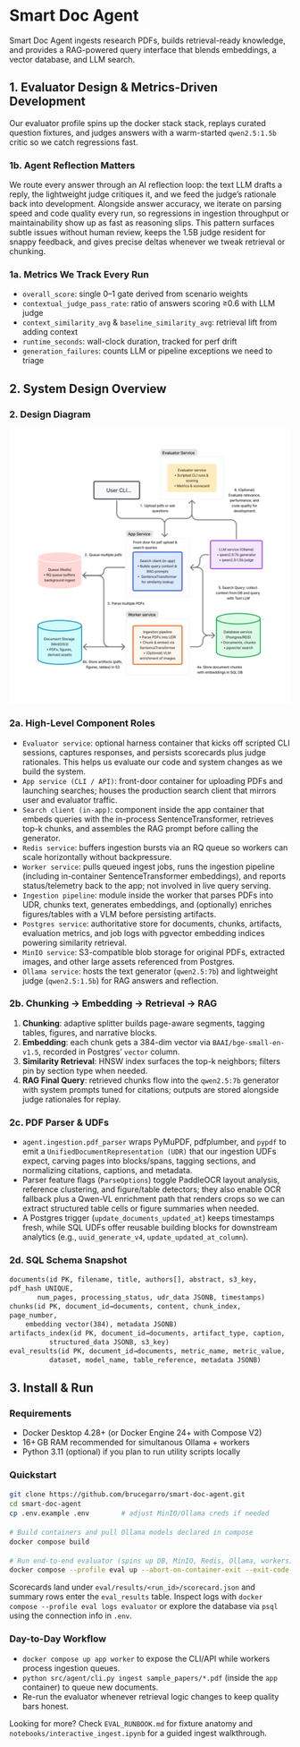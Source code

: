 # Smart Doc Agent

Smart Doc Agent ingests research PDFs, builds retrieval-ready knowledge, and provides a RAG-powered query interface that blends embeddings, a vector database, and LLM search. 

## 1. Evaluator Design & Metrics-Driven Development

Our evaluator profile spins up the docker stack stack, replays curated question fixtures, and judges answers with a warm-started `qwen2.5:1.5b` critic so we catch regressions fast.

### 1b. Agent Reflection Matters
We route every answer through an AI reflection loop: the text LLM drafts a reply, the lightweight judge critiques it, and we feed the judge’s rationale back into development. Alongside answer accuracy, we iterate on parsing speed and code quality every run, so regressions in ingestion throughput or maintainability show up as fast as reasoning slips. This pattern surfaces subtle issues without human review, keeps the 1.5B judge resident for snappy feedback, and gives precise deltas whenever we tweak retrieval or chunking.

### 1a. Metrics We Track Every Run
- `overall_score`: single 0–1 gate derived from scenario weights
- `contextual_judge_pass_rate`: ratio of answers scoring ≥0.6 with LLM judge
- `context_similarity_avg` & `baseline_similarity_avg`: retrieval lift from adding context
- `runtime_seconds`: wall-clock duration, tracked for perf drift
- `generation_failures`: counts LLM or pipeline exceptions we need to triage

## 2. System Design Overview

### 2. Design Diagram

![AI Document Processing System Architecture](./AI-Document-Processing-System-Architecture.png)

### 2a. High-Level Component Roles
- `Evaluator service`: optional harness container that kicks off scripted CLI sessions, captures responses, and persists scorecards plus judge rationales. This helps us evaluate our code and system changes as we build the system.
- `App service (CLI / API)`: front-door container for uploading PDFs and launching searches; houses the production search client that mirrors user and evaluator traffic.
- `Search client (in-app)`: component inside the app container that embeds queries with the in-process SentenceTransformer, retrieves top-k chunks, and assembles the RAG prompt before calling the generator.
- `Redis service`: buffers ingestion bursts via an RQ queue so workers can scale horizontally without backpressure.
- `Worker service`: pulls queued ingest jobs, runs the ingestion pipeline (including in-container SentenceTransformer embeddings), and reports status/telemetry back to the app; not involved in live query serving.
- `Ingestion pipeline`: module inside the worker that parses PDFs into UDR, chunks text, generates embeddings, and (optionally) enriches figures/tables with a VLM before persisting artifacts.
- `Postgres service`: authoritative store for documents, chunks, artifacts, evaluation metrics, and job logs with pgvector embedding indices powering similarity retrieval.
- `MinIO service`: S3-compatible blob storage for original PDFs, extracted images, and other large assets referenced from Postgres.
- `Ollama service`: hosts the text generator (`qwen2.5:7b`) and lightweight judge (`qwen2.5:1.5b`) for RAG answers and reflection.

### 2b. Chunking → Embedding → Retrieval → RAG
1. **Chunking**: adaptive splitter builds page-aware segments, tagging tables, figures, and narrative blocks.
2. **Embedding**: each chunk gets a 384-dim vector via `BAAI/bge-small-en-v1.5`, recorded in Postgres’ `vector` column.
3. **Similarity Retrieval**: HNSW index surfaces the top-k neighbors; filters pin by section type when needed.
4. **RAG Final Query**: retrieved chunks flow into the `qwen2.5:7b` generator with system prompts tuned for citations; outputs are stored alongside judge rationales for replay.

### 2c. PDF Parser & UDFs
- `agent.ingestion.pdf_parser` wraps PyMuPDF, pdfplumber, and `pypdf` to emit a `UnifiedDocumentRepresentation (UDR)` that our ingestion UDFs expect, carving pages into blocks/spans, tagging sections, and normalizing citations, captions, and metadata.
- Parser feature flags (`ParseOptions`) toggle PaddleOCR layout analysis, reference clustering, and figure/table detectors; they also enable OCR fallback plus a Qwen-VL enrichment path that renders crops so we can extract structured table cells or figure summaries when needed.
- A Postgres trigger (`update_documents_updated_at`) keeps timestamps fresh, while SQL UDFs offer reusable building blocks for downstream analytics (e.g., `uuid_generate_v4`, `update_updated_at_column`).

### 2d. SQL Schema Snapshot
```
documents(id PK, filename, title, authors[], abstract, s3_key, pdf_hash UNIQUE,
	   num_pages, processing_status, udr_data JSONB, timestamps)
chunks(id PK, document_id→documents, content, chunk_index, page_number,
	embedding vector(384), metadata JSONB)
artifacts_index(id PK, document_id→documents, artifact_type, caption,
		  structured_data JSONB, s3_key)
eval_results(id PK, document_id→documents, metric_name, metric_value,
	      dataset, model_name, table_reference, metadata JSONB)
```

## 3. Install & Run

### Requirements
- Docker Desktop 4.28+ (or Docker Engine 24+ with Compose V2)
- 16+ GB RAM recommended for simultanous Ollama + workers
- Python 3.11 (optional) if you plan to run utility scripts locally

### Quickstart
```bash
git clone https://github.com/brucegarro/smart-doc-agent.git
cd smart-doc-agent
cp .env.example .env        # adjust MinIO/Ollama creds if needed

# Build containers and pull Ollama models declared in compose
docker compose build

# Run end-to-end evaluator (spins up DB, MinIO, Redis, Ollama, workers)
docker compose --profile eval up --abort-on-container-exit --exit-code-from evaluator
```

Scorecards land under `eval/results/<run_id>/scorecard.json` and summary rows enter the `eval_results` table. Inspect logs with `docker compose --profile eval logs evaluator` or explore the database via `psql` using the connection info in `.env`.

### Day-to-Day Workflow
- `docker compose up app worker` to expose the CLI/API while workers process ingestion queues.
- `python src/agent/cli.py ingest sample_papers/*.pdf` (inside the `app` container) to queue new documents.
- Re-run the evaluator whenever retrieval logic changes to keep quality bars honest.

Looking for more? Check `EVAL_RUNBOOK.md` for fixture anatomy and `notebooks/interactive_ingest.ipynb` for a guided ingest walkthrough.

